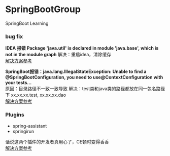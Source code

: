 # SpringBootGroup
SpringBoot Learning



### bug fix

**IDEA 报错 Package 'java.util' is declared in module 'java.base', which is not in the module graph**
解决：重启idea，清除缓存  
[解决方案参考](https://blog.51cto.com/u_14301180/5575048) 

**SpringBoot报错：java.lang.IllegalStateException: Unable to find a @SpringBootConfiguration, you need to use@ContextConfiguration with your tests...**  
原因：目录路径不一致一致导致
解决：test类和java类的路径都放在同一包名路径下 xx.xx.xx.test, xx.xx.xx.dao  
[解决方案参考](https://zhuanlan.zhihu.com/p/146317623)



### Plugins
- spring-assistant
- springirun  

话说这两个插件的开发者真用心了，CE顿时变得香香  
[解决方案参考](https://blog.csdn.net/GLepoch/article/details/113485608)